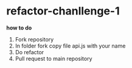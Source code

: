 # refactor-chanllenge-1
**how to do**
1. Fork repository
2. In folder fork copy file api.js with your name
3. Do refactor
4. Pull request to main repository